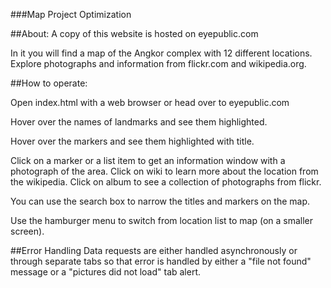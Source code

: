 ###Map Project Optimization

##About:
A copy of this website is hosted on eyepublic.com

In it you will find a map of the Angkor complex with 12 different locations.  Explore photographs and information from flickr.com and wikipedia.org.

##How to operate:

Open index.html with a web browser or head over to eyepublic.com

Hover over the names of landmarks and see them highlighted.

Hover over the markers and see them highlighted with title.

Click on a marker or a list item to get an information window with a photograph of the area.  Click on wiki to learn more about the location from the wikipedia.  Click on album to see a collection of photographs from flickr.

You can use the search box to narrow the titles and markers on the map.

Use the hamburger menu to switch from location list to map (on a smaller screen).

##Error Handling
Data requests are either handled asynchronously or through separate tabs so that error is handled by either a "file not found" message or a "pictures did not load" tab alert.  
